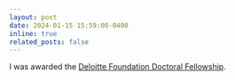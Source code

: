 ```yaml
---
layout: post
date: 2024-01-15 15:59:00-0400
inline: true
related_posts: false
---
```

<!-- 
A simple inline announcement.
-->
 I was awarded the <a href="https://www.linkedin.com/posts/rice-business_congrats-to-marcela-aguilar-a-phd-candidate-activity-7272371253854756864-Qoyw?utm_source=share&utm_medium=member_desktop&rcm=ACoAACGI-oIBZ5tyPYtXMaApWYMQroDbelZgcAk">Deloitte Foundation Doctoral Fellowship</a>.

